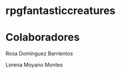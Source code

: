 # rpgfantasticcreatures
<h1>Colaboradores</H1>
<p>Rosa Domínguez Barrientos</p>
<p>Lorena Moyano Montes</p>
